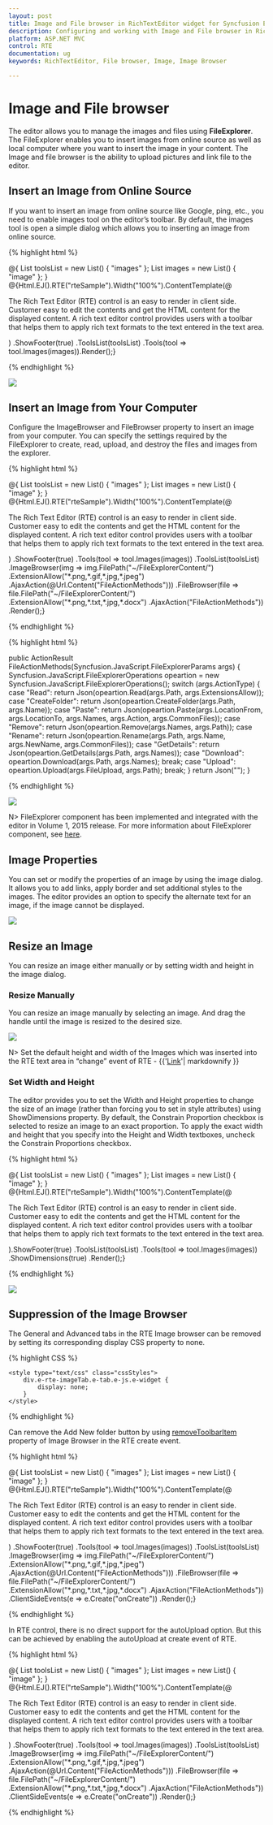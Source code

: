 ```yaml
---
layout: post
title: Image and File browser in RichTextEditor widget for Syncfusion Essential ASP.NET MVC
description: Configuring and working with Image and File browser in RichTextEditor  
platform: ASP.NET MVC
control: RTE
documentation: ug
keywords: RichTextEditor, File browser, Image, Image Browser

---
```


# Image and File browser

The editor allows you to manage the images and files using **FileExplorer**. The FileExplorer enables you to insert images from online source as well as local computer where you want to insert the image in your content. The Image and file browser is the ability to upload pictures and link file to the editor. 

## Insert an Image from Online Source

If you want to insert an image from online source like Google, ping, etc., you need to enable images tool on the editor’s toolbar. By default, the images tool is open a simple dialog which allows you to inserting an image from online source.

{% highlight html %}

@{
    List<String> toolsList = new List<string>() { "images" };
    List<String> images = new List<string>() { "image" };
}
@{Html.EJ().RTE("rteSample").Width("100%").ContentTemplate(@<p>
    The Rich Text Editor (RTE) control is an easy to render in client side.
    Customer easy to edit the contents and get the HTML content for the displayed content.
    A rich text editor control provides users with a toolbar that helps them to apply rich text formats to the text entered in the text area.

</p>)
.ShowFooter(true)
.ToolsList(toolsList)
.Tools(tool => tool.Images(images)).Render();}
      
{% endhighlight %}

![](ImageandFilebrowser_images/ImageandFilebrowser_img1.png)


## Insert an Image from Your Computer

Configure the ImageBrowser and FileBrowser property to insert an image from your computer. You can specify the settings required by the FileExplorer to create, read, upload, and destroy the files and images from the explorer. 

{% highlight html %}

@{
    List<String> toolsList = new List<string>() { "images" };
    List<String> images = new List<string>() { "image" };
}
@{Html.EJ().RTE("rteSample").Width("100%").ContentTemplate(@<p>
    The Rich Text Editor (RTE) control is an easy to render in client side.
    Customer easy to edit the contents and get the HTML content for the displayed content.
    A rich text editor control provides users with a toolbar that helps them to apply rich text formats to the text entered in the text area.
</p>)
.ShowFooter(true)
.Tools(tool => tool.Images(images))
.ToolsList(toolsList)
.ImageBrowser(img => img.FilePath("~/FileExplorerContent/")
    .ExtensionAllow("*.png,*.gif,*.jpg,*.jpeg")
    .AjaxAction(@Url.Content("FileActionMethods")))
.FileBrowser(file => file.FilePath("~/FileExplorerContent/")
    .ExtensionAllow("*.png,*.txt,*.jpg,*.docx")
    .AjaxAction("FileActionMethods"))
.Render();}

{% endhighlight %}

{% highlight html %}

public ActionResult FileActionMethods(Syncfusion.JavaScript.FileExplorerParams args)
{
    Syncfusion.JavaScript.FileExplorerOperations opeartion = new Syncfusion.JavaScript.FileExplorerOperations();
    switch (args.ActionType)
    {
        case "Read":
            return Json(opeartion.Read(args.Path, args.ExtensionsAllow));
        case "CreateFolder":
            return Json(opeartion.CreateFolder(args.Path, args.Name));
        case "Paste":
            return Json(opeartion.Paste(args.LocationFrom, args.LocationTo, args.Names, args.Action, args.CommonFiles));
        case "Remove":
            return Json(opeartion.Remove(args.Names, args.Path));
        case "Rename":
            return Json(opeartion.Rename(args.Path, args.Name, args.NewName, args.CommonFiles));
        case "GetDetails":
            return Json(opeartion.GetDetails(args.Path, args.Names));
        case "Download":
            opeartion.Download(args.Path, args.Names);
            break;
        case "Upload":
            opeartion.Upload(args.FileUpload, args.Path);
            break;
    }
    return Json("");
}

{% endhighlight %} 

![](ImageandFilebrowser_images/ImageandFilebrowser_img2.png)


N> FileExplorer component has been implemented and integrated with the editor in Volume 1, 2015 release. For more information about FileExplorer component, see [here](http://help.syncfusion.com/aspnetmvc/fileexplorer/overview).

## Image Properties

You can set or modify the properties of an image by using the image dialog. It allows you to add links, apply border and set additional styles to the images. The editor provides an option to specify the alternate text for an image, if the image cannot be displayed.

![](ImageandFilebrowser_images/ImageandFilebrowser_img3.png)


## Resize an Image

You can resize an image either manually or by setting width and height in the image dialog.  

### Resize Manually

You can resize an image manually by selecting an image. And drag the handle until the image is resized to the desired size.  

![](ImageandFilebrowser_images/ImageandFilebrowser_img4.png)

N> Set the default height and width of the Images which was inserted into the RTE text area in “change” event of RTE - {{'[Link](http://jsplayground.syncfusion.com/Sync_rghpsadi)'| markdownify }}

### Set Width and Height

The editor provides you to set the Width and Height properties to change the size of an image (rather than forcing you to set in style attributes) using ShowDimensions property. By default, the Constrain Proportion checkbox is selected to resize an image to an exact proportion. To apply the exact width and height that you specify into the Height and Width textboxes, uncheck the Constrain Proportions checkbox.

{% highlight html %}

	
@{
    List<String> toolsList = new List<string>() { "images" };
    List<String> images = new List<string>() { "image" };
}
@{Html.EJ().RTE("rteSample").Width("100%").ContentTemplate(@<p>
    The Rich Text Editor
    (RTE) control is an easy to render in client side. Customer easy to edit the contents
    and get the HTML content for the displayed content. A rich text editor control provides
    users with a toolbar that helps them to apply rich text formats to the text entered
    in the text area.
</p>).ShowFooter(true)
.ToolsList(toolsList)
.Tools(tool => tool.Images(images))
.ShowDimensions(true)
.Render();}
  

{% endhighlight %}

![](ImageandFilebrowser_images/ImageandFilebrowser_img5.png)

## Suppression of the Image Browser

The General and Advanced tabs in the RTE Image browser can be removed by setting its corresponding display CSS property to none.

{% highlight CSS %}

    <style type="text/css" class="cssStyles">
        div.e-rte-imageTab.e-tab.e-js.e-widget {
            display: none;
        }
    </style>
    
 {% endhighlight %}
 
 Can remove the Add New folder button by using [removeToolbarItem](https://help.syncfusion.com/js/api/ejrte#methods:removetoolbaritem) property of Image Browser in the RTE create event. 

{% highlight html %}

@{
    List<String> toolsList = new List<string>() { "images" };
    List<String> images = new List<string>() { "image" };
}
@{Html.EJ().RTE("rteSample").Width("100%").ContentTemplate(@<p>
    The Rich Text Editor (RTE) control is an easy to render in client side.
    Customer easy to edit the contents and get the HTML content for the displayed content.
    A rich text editor control provides users with a toolbar that helps them to apply rich text formats to the text entered in the text area.
</p>)
.ShowFooter(true)
.Tools(tool => tool.Images(images))
.ToolsList(toolsList)
.ImageBrowser(img => img.FilePath("~/FileExplorerContent/")
    .ExtensionAllow("*.png,*.gif,*.jpg,*.jpeg")
    .AjaxAction(@Url.Content("FileActionMethods")))
.FileBrowser(file => file.FilePath("~/FileExplorerContent/")
    .ExtensionAllow("*.png,*.txt,*.jpg,*.docx")
    .AjaxAction("FileActionMethods"))
.ClientSideEvents(e => e.Create("onCreate"))
.Render();}

<script>

    function onCreate(args){
        this._explorerObj.removeToolbarItem("NewFolder");
    }
    
</script>
    
 {% endhighlight %}
 
 In RTE control, there is no direct support for the autoUpload option. But this can be achieved by enabling the autoUpload at create event of RTE.

{% highlight html %}

@{
    List<String> toolsList = new List<string>() { "images" };
    List<String> images = new List<string>() { "image" };
}
@{Html.EJ().RTE("rteSample").Width("100%").ContentTemplate(@<p>
    The Rich Text Editor (RTE) control is an easy to render in client side.
    Customer easy to edit the contents and get the HTML content for the displayed content.
    A rich text editor control provides users with a toolbar that helps them to apply rich text formats to the text entered in the text area.
</p>)
.ShowFooter(true)
.Tools(tool => tool.Images(images))
.ToolsList(toolsList)
.ImageBrowser(img => img.FilePath("~/FileExplorerContent/")
    .ExtensionAllow("*.png,*.gif,*.jpg,*.jpeg")
    .AjaxAction(@Url.Content("FileActionMethods")))
.FileBrowser(file => file.FilePath("~/FileExplorerContent/")
    .ExtensionAllow("*.png,*.txt,*.jpg,*.docx")
    .AjaxAction("FileActionMethods"))
.ClientSideEvents(e => e.Create("onCreate"))
.Render();}

<script>
    function onCreate(args){
        this._explorerObj._uploadtag.data("ejUploadbox").option("autoUpload", true);
    }
    
</script>
    
 {% endhighlight %}
